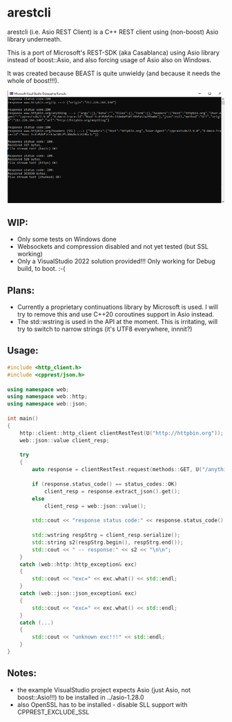# arestcli

arestcli (i.e. Asio REST Client) is a C++ REST client using (non-boost) Asio library underneath.

This is a port of Microsoft's REST-SDK (aka Casablanca) using Asio library instead of boost::Asio, and also forcing usage of Asio also on Windows.

It was created because BEAST is quite unwieldy (and because it needs the whole of boost!!!).

![testing arestcli](./arestcli-test.jpg)

## WIP: 
 - Only some tests on Windows done 
 - Websockets and compression disabled and not yet tested (but SSL working)
 - Only a VisualStudio 2022 solution provided!!! Only working for Debug build, to boot. :-(

## Plans: 
 - Currently a proprietary continuations library by Microsoft is used. I will try to remove this and use C++20 coroutines support in Asio instead.
 - The std::wstring is used in the API at the moment. This is irritating, will try to switch to narrow strings (it's UTF8 everywhere, innnit?)

## Usage:

```cpp
#include <http_client.h>
#include <cpprest/json.h>

using namespace web;
using namespace web::http;
using namespace web::json;

int main()
{
    http::client::http_client clientRestTest(U("http://httpbin.org"));
    web::json::value client_resp;

    try
    {
        auto response = clientRestTest.request(methods::GET, U("/anything")).get();
        
        if (response.status_code() == status_codes::OK)
            client_resp = response.extract_json().get();
        else
            client_resp = web::json::value();

        std::cout << "response status code:" << response.status_code() << "\n";

        std::wstring respStrg = client_resp.serialize();
        std::string s2(respStrg.begin(), respStrg.end());
        std::cout << " -- response:" << s2 << "\n\n";
    }
    catch (web::http::http_exception& exc)
    {
        std::cout << "exc=" << exc.what() << std::endl;
    }
    catch (web::json::json_exception& exc)
    {
        std::cout << "exc=" << exc.what() << std::endl;
    }
    catch (...)
    {
        std::cout << "unknown exc!!!" << std::endl;
    }
}
```

## Notes:
 - the example VisualStudio project expects Asio (just Asio, not boost::Asio!!!) to be installed in ../asio-1.28.0
 - also OpenSSL has to be installed - disable SLL support with CPPREST_EXCLUDE_SSL
